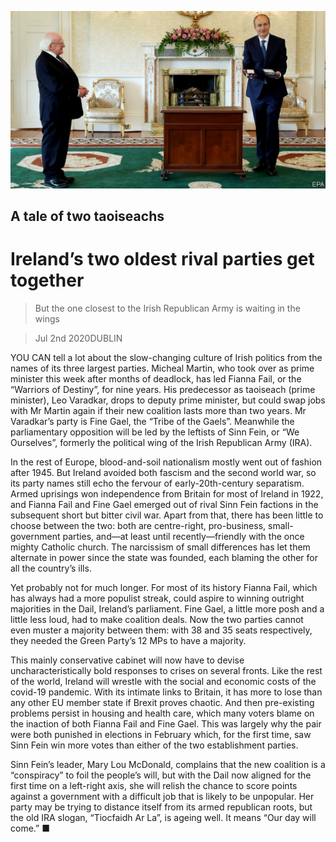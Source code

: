 ![](./images/20200704_EUP502.jpg)

## A tale of two taoiseachs

# Ireland’s two oldest rival parties get together

> But the one closest to the Irish Republican Army is waiting in the wings

> Jul 2nd 2020DUBLIN

YOU CAN tell a lot about the slow-changing culture of Irish politics from the names of its three largest parties. Micheal Martin, who took over as prime minister this week after months of deadlock, has led Fianna Fail, or the “Warriors of Destiny”, for nine years. His predecessor as taoiseach (prime minister), Leo Varadkar, drops to deputy prime minister, but could swap jobs with Mr Martin again if their new coalition lasts more than two years. Mr Varadkar’s party is Fine Gael, the “Tribe of the Gaels”. Meanwhile the parliamentary opposition will be led by the leftists of Sinn Fein, or “We Ourselves”, formerly the political wing of the Irish Republican Army (IRA).

In the rest of Europe, blood-and-soil nationalism mostly went out of fashion after 1945. But Ireland avoided both fascism and the second world war, so its party names still echo the fervour of early-20th-century separatism. Armed uprisings won independence from Britain for most of Ireland in 1922, and Fianna Fail and Fine Gael emerged out of rival Sinn Fein factions in the subsequent short but bitter civil war. Apart from that, there has been little to choose between the two: both are centre-right, pro-business, small-government parties, and—at least until recently—friendly with the once mighty Catholic church. The narcissism of small differences has let them alternate in power since the state was founded, each blaming the other for all the country’s ills.

Yet probably not for much longer. For most of its history Fianna Fail, which has always had a more populist streak, could aspire to winning outright majorities in the Dail, Ireland’s parliament. Fine Gael, a little more posh and a little less loud, had to make coalition deals. Now the two parties cannot even muster a majority between them: with 38 and 35 seats respectively, they needed the Green Party’s 12 MPs to have a majority.

This mainly conservative cabinet will now have to devise uncharacteristically bold responses to crises on several fronts. Like the rest of the world, Ireland will wrestle with the social and economic costs of the covid-19 pandemic. With its intimate links to Britain, it has more to lose than any other EU member state if Brexit proves chaotic. And then pre-existing problems persist in housing and health care, which many voters blame on the inaction of both Fianna Fail and Fine Gael. This was largely why the pair were both punished in elections in February which, for the first time, saw Sinn Fein win more votes than either of the two establishment parties.

Sinn Fein’s leader, Mary Lou McDonald, complains that the new coalition is a “conspiracy” to foil the people’s will, but with the Dail now aligned for the first time on a left-right axis, she will relish the chance to score points against a government with a difficult job that is likely to be unpopular. Her party may be trying to distance itself from its armed republican roots, but the old IRA slogan, “Tiocfaidh Ar La”, is ageing well. It means “Our day will come.” ■